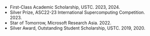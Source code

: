 * First-Class Academic Scholarship, USTC. 2023, 2024.
* Silver Prize, ASC22-23 International Supercomputing Competition. 2023.
* Star of Tomorrow, Microsoft Research Asia. 2022.
* Silver Award, Outstanding Student Scholarship, USTC. 2019, 2020.